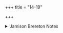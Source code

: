 +++
title = "14-19"

+++

<details><summary>Jamison Brereton Notes</summary>

On these Pūṣan vss., see published introduction.
</details>
